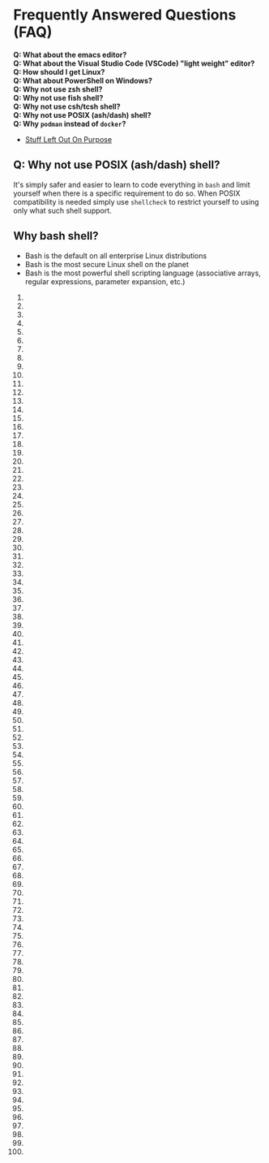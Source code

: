 # Frequently Answered Questions (FAQ)

**Q: What about the emacs editor?**  
**Q: What about the Visual Studio Code (VSCode) "light weight" editor?**  
**Q: How should I get Linux?**  
**Q: What about PowerShell on Windows?**  
**Q: Why not use zsh shell?**  
**Q: Why not use fish shell?**  
**Q: Why not use csh/tcsh shell?**  
**Q: Why not use POSIX (ash/dash) shell?**  
**Q: Why `podman` instead of `docker`?**  

* [Stuff Left Out On Purpose](/stuff-left-out-on-purpose)

## Q: Why not use POSIX (ash/dash) shell?

It's simply safer and easier to learn to code everything in `bash` and
limit yourself when there is a specific requirement to do so. When POSIX
compatibility is needed simply use `shellcheck` to restrict yourself to
using only what such shell support.

## Why bash shell?

* Bash is the default on all enterprise Linux distributions
* Bash is the most secure Linux shell on the planet
* Bash is the most powerful shell scripting language (associative
  arrays, regular expressions, parameter expansion, etc.)

1.
2.
3.
4.
5.
6.
7.
8.
9.
10.
11.
12.
13.
14.
15.
16.
17.
18.
19.
20.
21.
22.
23.
24.
25.
26.
27.
28.
29.
30.
31.
32.
33.
34.
35.
36.
37.
38.
39.
40.
41.
42.
43.
44.
45.
46.
47.
48.
49.
50.
51.
52.
53.
54.
55.
56.
57.
58.
59.
60.
61.
62.
63.
64.
65.
66.
67.
68.
69.
70.
71.
72.
73.
74.
75.
76.
77.
78.
79.
80.
81.
82.
83.
84.
85.
86.
87.
88.
89.
90.
91.
92.
93.
94.
95.
96.
97.
98.
99.
100.
